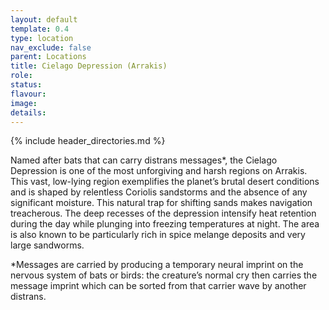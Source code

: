```yaml
---
layout: default
template: 0.4
type: location
nav_exclude: false
parent: Locations
title: Cielago Depression (Arrakis)
role: 
status: 
flavour: 
image: 
details:
---
```

{% include header_directories.md %}

Named after bats that can carry distrans messages*, the Cielago Depression is one of the most unforgiving and harsh regions on Arrakis. This vast, low-lying region exemplifies the planet’s brutal desert conditions and is shaped by relentless Coriolis sandstorms and the absence of any significant moisture. This natural trap for shifting sands makes navigation treacherous. The deep recesses of the depression intensify heat retention during the day while plunging into freezing temperatures at night. The area is also known to be particularly rich in spice melange deposits and very large sandworms.

*Messages are carried by producing a temporary neural imprint on the nervous system of bats or birds: the creature’s normal cry then carries the message imprint which can be sorted from that carrier wave by another distrans.
